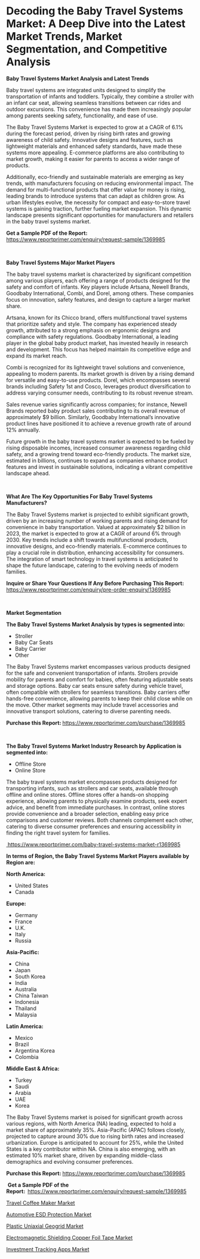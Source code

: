 <p><h1>Decoding the Baby Travel Systems Market: A Deep Dive into the Latest Market Trends, Market Segmentation, and Competitive Analysis</h1></p><p><strong>Baby Travel Systems Market Analysis and Latest Trends</strong></p>
<p><p>Baby travel systems are integrated units designed to simplify the transportation of infants and toddlers. Typically, they combine a stroller with an infant car seat, allowing seamless transitions between car rides and outdoor excursions. This convenience has made them increasingly popular among parents seeking safety, functionality, and ease of use.</p><p>The Baby Travel Systems Market is expected to grow at a CAGR of 6.1% during the forecast period, driven by rising birth rates and growing awareness of child safety. Innovative designs and features, such as lightweight materials and enhanced safety standards, have made these systems more appealing. E-commerce platforms are also contributing to market growth, making it easier for parents to access a wider range of products.</p><p>Additionally, eco-friendly and sustainable materials are emerging as key trends, with manufacturers focusing on reducing environmental impact. The demand for multi-functional products that offer value for money is rising, leading brands to introduce systems that can adapt as children grow. As urban lifestyles evolve, the necessity for compact and easy-to-store travel systems is gaining traction, further fueling market expansion. This dynamic landscape presents significant opportunities for manufacturers and retailers in the baby travel systems market.</p></p>
<p><strong>Get a Sample PDF of the Report:&nbsp;</strong> <a href="https://www.reportprimer.com/enquiry/request-sample/1369985">https://www.reportprimer.com/enquiry/request-sample/1369985</a></p>
<p>&nbsp;</p>
<p><strong>Baby Travel Systems Major Market Players</strong></p>
<p><p>The baby travel systems market is characterized by significant competition among various players, each offering a range of products designed for the safety and comfort of infants. Key players include Artsana, Newell Brands, Goodbaby International, Combi, and Dorel, among others. These companies focus on innovation, safety features, and design to capture a larger market share.</p><p>Artsana, known for its Chicco brand, offers multifunctional travel systems that prioritize safety and style. The company has experienced steady growth, attributed to a strong emphasis on ergonomic designs and compliance with safety regulations. Goodbaby International, a leading player in the global baby product market, has invested heavily in research and development. This focus has helped maintain its competitive edge and expand its market reach.</p><p>Combi is recognized for its lightweight travel solutions and convenience, appealing to modern parents. Its market growth is driven by a rising demand for versatile and easy-to-use products. Dorel, which encompasses several brands including Safety 1st and Cosco, leverages product diversification to address varying consumer needs, contributing to its robust revenue stream.</p><p>Sales revenue varies significantly across companies; for instance, Newell Brands reported baby product sales contributing to its overall revenue of approximately $9 billion. Similarly, Goodbaby International’s innovative product lines have positioned it to achieve a revenue growth rate of around 12% annually.</p><p>Future growth in the baby travel systems market is expected to be fueled by rising disposable incomes, increased consumer awareness regarding child safety, and a growing trend toward eco-friendly products. The market size, estimated in billions, continues to expand as companies enhance product features and invest in sustainable solutions, indicating a vibrant competitive landscape ahead.</p></p>
<p>&nbsp;</p>
<p><strong>What Are The Key Opportunities For Baby Travel Systems Manufacturers?</strong></p>
<p><p>The Baby Travel Systems market is projected to exhibit significant growth, driven by an increasing number of working parents and rising demand for convenience in baby transportation. Valued at approximately $2 billion in 2023, the market is expected to grow at a CAGR of around 6% through 2030. Key trends include a shift towards multifunctional products, innovative designs, and eco-friendly materials. E-commerce continues to play a crucial role in distribution, enhancing accessibility for consumers. The integration of smart technology in travel systems is anticipated to shape the future landscape, catering to the evolving needs of modern families.</p></p>
<p><strong>Inquire or Share Your Questions If Any Before Purchasing This Report:</strong> <a href="https://www.reportprimer.com/enquiry/pre-order-enquiry/1369985">https://www.reportprimer.com/enquiry/pre-order-enquiry/1369985</a></p>
<p>&nbsp;</p>
<p><strong>Market Segmentation</strong></p>
<p><strong>The Baby Travel Systems Market Analysis by types is segmented into:</strong></p>
<p><ul><li>Stroller</li><li>Baby Car Seats</li><li>Baby Carrier</li><li>Other</li></ul></p>
<p><p>The Baby Travel Systems market encompasses various products designed for the safe and convenient transportation of infants. Strollers provide mobility for parents and comfort for babies, often featuring adjustable seats and storage options. Baby car seats ensure safety during vehicle travel, often compatible with strollers for seamless transitions. Baby carriers offer hands-free convenience, allowing parents to keep their child close while on the move. Other market segments may include travel accessories and innovative transport solutions, catering to diverse parenting needs.</p></p>
<p><strong>Purchase this Report:&nbsp;</strong><a href="https://www.reportprimer.com/purchase/1369985">https://www.reportprimer.com/purchase/1369985</a></p>
<p>&nbsp;</p>
<p><strong>The Baby Travel Systems Market Industry Research by Application is segmented into:</strong></p>
<p><ul><li>Offline Store</li><li>Online Store</li></ul></p>
<p><p>The baby travel systems market encompasses products designed for transporting infants, such as strollers and car seats, available through offline and online stores. Offline stores offer a hands-on shopping experience, allowing parents to physically examine products, seek expert advice, and benefit from immediate purchases. In contrast, online stores provide convenience and a broader selection, enabling easy price comparisons and customer reviews. Both channels complement each other, catering to diverse consumer preferences and ensuring accessibility in finding the right travel system for families.</p></p>
<p><a href="https://www.reportprimer.com/baby-travel-systems-market-r1369985">&nbsp;https://www.reportprimer.com/baby-travel-systems-market-r1369985</a></p>
<p><strong>In terms of Region, the Baby Travel Systems Market Players available by Region are:</strong></p>
<p>
    <p> <strong> North America: </strong>
        <ul>
            <li>United States</li>
            <li>Canada</li>
        </ul>
        </p> 
    <p> <strong> Europe: </strong>
        <ul>
            <li>Germany</li>
            <li>France</li>
            <li>U.K.</li>
            <li>Italy</li>
            <li>Russia</li>
        </ul>
        </p> 
    <p> <strong> Asia-Pacific: </strong>
        <ul>
            <li>China</li>
            <li>Japan</li>
            <li>South Korea</li>
            <li>India</li>
            <li>Australia</li>
            <li>China Taiwan</li>
            <li>Indonesia</li>
            <li>Thailand</li>
            <li>Malaysia</li>
        </ul>
        </p> 
    <p> <strong> Latin America: </strong>
        <ul>
            <li>Mexico</li>
            <li>Brazil</li>
            <li>Argentina Korea</li>
            <li>Colombia</li>
        </ul>
        </p> 
    <p> <strong> Middle East & Africa: </strong>
        <ul>
            <li>Turkey</li>
            <li>Saudi</li>
            <li>Arabia</li>
            <li>UAE</li>
            <li>Korea</li>
        </ul>
    </p>
    </p>
<p><p>The Baby Travel Systems market is poised for significant growth across various regions, with North America (NA) leading, expected to hold a market share of approximately 35%. Asia-Pacific (APAC) follows closely, projected to capture around 30% due to rising birth rates and increased urbanization. Europe is anticipated to account for 25%, while the United States is a key contributor within NA. China is also emerging, with an estimated 10% market share, driven by expanding middle-class demographics and evolving consumer preferences.</p></p>
<p><strong>Purchase this Report: </strong><a href="https://www.reportprimer.com/purchase/1369985">https://www.reportprimer.com/purchase/1369985</a></p>
<p>&nbsp;<strong>Get a Sample PDF of the Report:&nbsp;&nbsp;</strong><a href="https://www.reportprimer.com/enquiry/request-sample/1369985">https://www.reportprimer.com/enquiry/request-sample/1369985</a></p>
<p><strong></strong></p>
<p><p><a href="https://medium.com/@sabbirhadi874/emerging-travel-coffee-maker-market-opportunities-market-analysis-for-investors-and-stakeholders-3974b2d83c18">Travel Coffee Maker Market</a></p><p><a href="https://medium.com/@sabbirhadi874/automotive-esd-protection-market-size-share-growth-and-market-analysis-by-type-by-application-5ca8e10eecb4">Automotive ESD Protection Market</a></p><p><a href="https://issuu.com/reportprime-2/docs/plastic-uniaxial-geogrid-market-siz_8a7ba8eadc872f">Plastic Uniaxial Geogrid Market</a></p><p><a href="https://issuu.com/reportprime-2/docs/electromagnetic-shielding-copper-fo_4a7589e9b7a0b6">Electromagnetic Shielding Copper Foil Tape Market</a></p><p><a href="https://www.linkedin.com/pulse/emerging-trends-investment-tracking-apps-market-global-outlook-51hcf">Investment Tracking Apps Market</a></p></p>